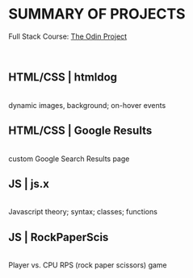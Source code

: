 # SUMMARY OF PROJECTS
Full Stack Course: [The Odin Project](https://www.theodinproject.com/dashboard)

<br>

## <strong>HTML/CSS | htmldog </strong>
<br>dynamic images, background; on-hover events


## <strong>HTML/CSS | Google Results </strong>
<br>custom Google Search Results page


## <strong>JS | js.x</strong>
<br>Javascript theory; syntax; classes; functions


## <strong>JS | RockPaperScis</strong>
<br>Player vs. CPU RPS (rock paper scissors) game 

